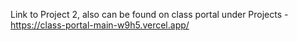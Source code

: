 Link to Project 2, also can be found on class portal under Projects - https://class-portal-main-w9h5.vercel.app/


